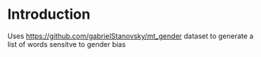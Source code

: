 # Introduction

Uses https://github.com/gabrielStanovsky/mt_gender dataset to generate a list of words
sensitve to gender bias
